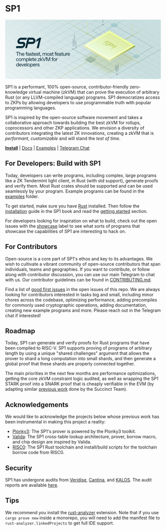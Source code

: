 # SP1

![SP1](./assets/sp1.png)

SP1 is a performant, 100% open-source, contributor-friendly zero-knowledge virtual machine (zkVM) that can prove the execution of arbitrary Rust (or any LLVM-compiled language) programs. SP1 democratizes access to ZKPs by allowing developers to use programmable truth with popular programming languages.

SP1 is inspired by the open-source software movement and takes a collaborative approach towards building the best zkVM for rollups, coprocessors and other ZKP applications. We envision a diversity of contributors integrating the latest ZK innovations, creating a zkVM that is _performant_, _customizable_ and will stand the _test of time_.

**[Install](https://succinctlabs.github.io/sp1/getting-started/install.html)**
| [Docs](https://succinctlabs.github.io/sp1)
| [Examples](https://github.com/succinctlabs/sp1/tree/main/examples)
| [Telegram Chat](https://t.me/+AzG4ws-kD24yMGYx)

## For Developers: Build with SP1

Today, developers can write programs, including complex, large programs like a ZK Tendermint light client, in Rust (with std support), generate proofs and verify them. Most Rust crates should be supported and can be used seamlessly by your program. Example programs can be found in the [examples](https://github.com/succinctlabs/sp1/tree/main/examples) folder.

To get started, make sure you have [Rust](https://www.rust-lang.org/tools/install) installed. Then follow the [installation](https://succinctlabs.github.io/sp1/getting-started/install.html) guide in the SP1 book and read the [getting started](https://succinctlabs.github.io/sp1/getting-started/quickstart.html) section.

For developers looking for inspiration on what to build, check out the open issues with the [showcase](https://github.com/succinctlabs/sp1/issues?q=is%3Aopen+is%3Aissue+label%3Ashowcase) label to see what sorts of programs that showcase the capabilities of SP1 are interesting to hack on.

## For Contributors

Open-source is a core part of SP1's ethos and key to its advantages. We wish to cultivate a vibrant community of open-source contributors that span individuals, teams and geographies. If you want to contribute, or follow along with contributor discussion, you can use our main Telegram to chat with us. Our contributor guidelines can be found in [CONTRIBUTING.md](./CONTRIBUTING.md).

Find a list of [good first issues](https://github.com/succinctlabs/sp1/issues?q=is%3Aopen+is%3Aissue+label%3A%22good+first+issue%22+) in the open issues of this repo. We are always looking for contributors interested in tasks big and small, including minor chores across the codebase, optimizing performance, adding precompiles for commonly used cryptographic operations, adding documentation, creating new example programs and more. Please reach out in the Telegram chat if interested!

## Roadmap

Today, SP1 can generate and verify proofs for Rust programs that have been compiled to RISC-V. SP1 supports proving of programs of arbitrary length by using a unique "shared challenges" argument that allows the prover to shard a long computation into small shards, and then generate a global proof that these shards are properly connected together.

The main priorities in the next few months are performance optimizations, getting the core zkVM
constraint logic audited, as well as wrapping the SP1 STARK proof into a SNARK proof that is cheaply
verifiable in the EVM (by adapting similar [previous
work](https://github.com/succinctlabs/gnark-plonky2-verifier) done by the Succinct Team).

## Acknowledgements

We would like to acknowledge the projects below whose previous work has been instrumental in making this project a reality:

- [Plonky3](https://github.com/Plonky3/Plonky3): The SP1's prover is powered by the Plonky3 toolkit.
- [Valida](https://github.com/valida-xyz/valida): The SP1 cross-table lookup architecture, prover, borrow macro, and chip design are inspired by Valida.
- [RISC0](https://github.com/risc0/risc0): The SP1 Rust toolchain and install/build scripts for the toolchain borrow code from RISC0.

## Security

SP1 has undergone audits from [Veridise](https://www.veridise.com/), [Cantina](https://cantina.xyz/),
and [KALOS](https://kalos.xyz/). The audit reports are available [here](./audits).

## Tips

We recommend you install the [rust-analyzer](https://marketplace.visualstudio.com/items?itemName=rust-lang.rust-analyzer) extension.
Note that if you use `cargo prove new` inside a monorepo, you will need to add the manifest file to `rust-analyzer.linkedProjects` to get full IDE support.
